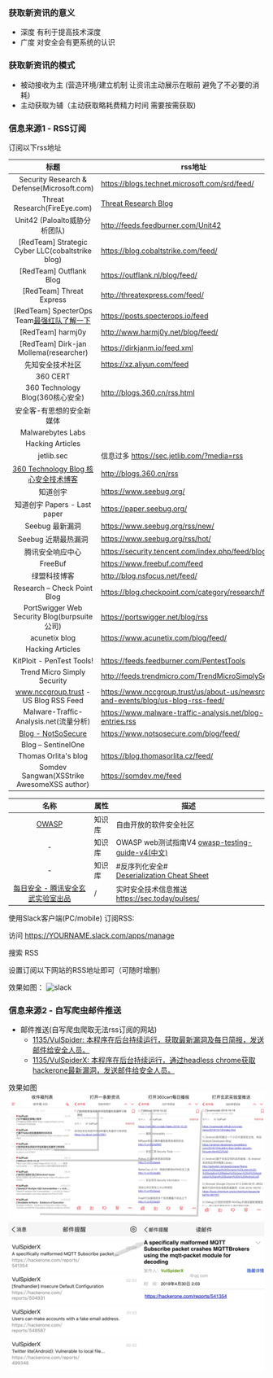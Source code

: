 ### 获取新资讯的意义

* 深度 有利于提高技术深度
* 广度 对安全会有更系统的认识

### 获取新资讯的模式

* 被动接收为主 (营造环境/建立机制 让资讯主动展示在眼前 避免了不必要的消耗)
* 主动获取为辅（主动获取略耗费精力时间 需要按需获取)

### 信息来源1 - RSS订阅

订阅以下rss地址

|标题|rss地址|
|:-------------:|-----|
| Security Research & Defense(Microsoft.com) | https://blogs.technet.microsoft.com/srd/feed/|
| Threat Research(FireEye.com) | [Threat Research Blog](https://www.fireeye.com/blog/threat-research/_jcr_content.feed) |
| Unit42 (Paloalto威胁分析团队) | http://feeds.feedburner.com/Unit42 |
| [RedTeam] Strategic Cyber LLC(cobaltstrike blog)| https://blog.cobaltstrike.com/feed/|
| [RedTeam] Outflank Blog| https://outflank.nl/blog/feed/|
| [RedTeam] Threat Express| http://threatexpress.com/feed/|
| [RedTeam] SpecterOps Team[最强红队了解一下](https://specterops.io/who-we-are/the-team) | https://posts.specterops.io/feed|
| [RedTeam] harmj0y| http://www.harmj0y.net/blog/feed/|
| [RedTeam] Dirk-jan Mollema(researcher)|https://dirkjanm.io/feed.xml|
| 先知安全技术社区 | https://xz.aliyun.com/feed |
| 360 CERT ||
| 360 Technology Blog(360核心安全) | http://blogs.360.cn/rss.html|
| 安全客-有思想的安全新媒体||
| Malwarebytes Labs||
| Hacking Articles||
| jetlib.sec| 信息过多 https://sec.jetlib.com/?media=rss|
| [360 Technology Blog 核心安全技术博客](http://blogs.360.cn/)|http://blogs.360.cn/rss|
| 知道创宇|https://www.seebug.org/ |
| 知道创宇 Papers - Last paper |https://paper.seebug.org/|
| Seebug 最新漏洞 | https://www.seebug.org/rss/new/|
| Seebug 近期最热漏洞 | https://www.seebug.org/rss/hot/|
| 腾讯安全响应中心 | https://security.tencent.com/index.php/feed/blog/0|
| FreeBuf | https://www.freebuf.com/feed|
| 绿盟科技博客 | http://blog.nsfocus.net/feed/|
| Research – Check Point Blog | https://blog.checkpoint.com/category/research/feed/ |
| PortSwigger Web Security Blog(burpsuite公司) | https://portswigger.net/blog/rss |
| acunetix blog | https://www.acunetix.com/blog/feed/ |
| Hacking Articles||
| KitPloit - PenTest Tools! | https://feeds.feedburner.com/PentestTools |
| Trend Micro Simply Security | http://feeds.trendmicro.com/TrendMicroSimplySecurity |
| www.nccgroup.trust - US Blog RSS Feed |https://www.nccgroup.trust/us/about-us/newsroom-and-events/blog/us-blog-rss-feed/|
| Malware-Traffic-Analysis.net(流量分析) | https://www.malware-traffic-analysis.net/blog-entries.rss |
| [Blog - NotSoSecure](https://www.notsosecure.com/blog/) | https://www.notsosecure.com/blog/feed/|
| Blog – SentinelOne ||
| Thomas Orlita's blog| https://blog.thomasorlita.cz/feed/|
| Somdev Sangwan(XSStrike AwesomeXSS author) | https://somdev.me/feed |

|名称|属性|描述|
|:-------------:|--|-----|
|[OWASP](https://www.owasp.org/index.php/Main_Page)|知识库|自由开放的软件安全社区|
|-|知识库|OWASP web测试指南V4 [owasp-testing-guide-v4(中文)](https://kennel209.gitbooks.io/owasp-testing-guide-v4/content/zh/index.html)|
|-|知识库|#反序列化安全# [Deserialization Cheat Sheet](https://www.owasp.org/index.php/Deserialization_Cheat_Sheet)|
|[每日安全 - 腾讯安全玄武实验室出品](https://sec.today/)|/|实时安全技术信息推送 https://sec.today/pulses/|







使用Slack客户端(PC/mobile) 订阅RSS:

访问 https://YOURNAME.slack.com/apps/manage

搜索 RSS

设置订阅以下网站的RSS地址即可（可随时增删）

效果如图：
![slack](https://images2.imgbox.com/04/ec/AVZP9xil_o.png)

### 信息来源2 - 自写爬虫邮件推送

* 邮件推送(自写爬虫爬取无法rss订阅的网站)
  * [1135/VulSpider: 本程序在后台持续运行，获取最新漏洞及每日简报，发送邮件给安全人员。](https://github.com/1135/VulSpider)
  * [1135/VulSpiderX: 本程序在后台持续运行，通过headless chrome获取hackerone最新漏洞，发送邮件给安全人员。](https://github.com/1135/VulSpiderX)

效果如图
![all](https://github.com/1135/notes/blob/master/imgs/vulspider.png?raw=true)
![all](https://github.com/1135/notes/blob/master/imgs/vulspiderX.png?raw=true)

